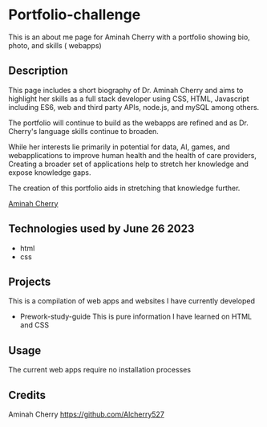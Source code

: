 # Portfolio-challenge

This is an about me page for Aminah Cherry with a portfolio showing bio, photo, and skills ( webapps)

## Description

This page includes a short biography of Dr. Aminah Cherry and aims to highlight her skills as a full stack developer using CSS, HTML, Javascript including ES6, web and third party APIs, node.js, and mySQL among others.

The portfolio will continue to build as the webapps are refined and as Dr. Cherry's language skills continue to broaden. 

While her interests lie primarily in potential for data, AI, games, and webapplications to improve human health and the health of care providers, Creating a broader set of applications help to stretch her knowledge and expose knowledge gaps. 

The creation of this portfolio aids in stretching that knowledge further. 

[Aminah Cherry](./Assets/IMG_8994copy.jpg)

## Technologies used by June 26 2023
* html
* css


## Projects

This is a compilation of web apps and websites I have currently developed

 * Prework-study-guide This is pure information I have learned on HTML and CSS

## Usage

The current web apps require no installation processes


## Credits

Aminah Cherry
https://github.com/Alcherry527

